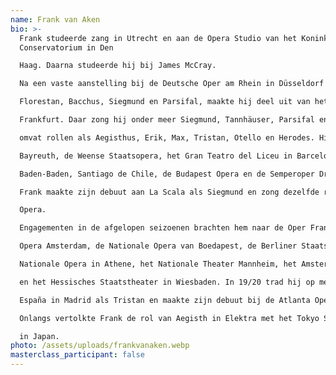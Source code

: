 ```yaml
---
name: Frank van Aken
bio: >-
  Frank studeerde zang in Utrecht en aan de Opera Studio van het Koninklijk
  Conservatorium in Den

  Haag. Daarna studeerde hij bij James McCray.

  Na een vaste aanstelling bij de Deutsche Oper am Rhein in Düsseldorf met rollen als Lohengrin,

  Florestan, Bacchus, Siegmund en Parsifal, maakte hij deel uit van het ensemble van de Oper

  Frankfurt. Daar zong hij onder meer Siegmund, Tannhäuser, Parsifal en Tristan. Zijn repertoire

  omvat rollen als Aegisthus, Erik, Max, Tristan, Otello en Herodes. Hij zong Tannhäuser in

  Bayreuth, de Weense Staatsopera, het Gran Teatro del Liceu in Barcelona, het Festspielhaus

  Baden-Baden, Santiago de Chile, de Budapest Opera en de Semperoper Dresden.

  Frank maakte zijn debuut aan La Scala als Siegmund en zong dezelfde rol aan de Metropolitan

  Opera.

  Engagementen in de afgelopen seizoenen brachten hem naar de Oper Frankfurt, De Nationale

  Opera Amsterdam, de Nationale Opera van Boedapest, de Berliner Staatsoper, de Griekse

  Nationale Opera in Athene, het Nationale Theater Mannheim, het Amsterdamse Concertgebouw

  en het Hessisches Staatstheater in Wiesbaden. In 19/20 trad hij op met het Orquesta Nacional de

  España in Madrid als Tristan en maakte zijn debuut bij de Atlanta Opera als Herodes in Salome.

  Onlangs vertolkte Frank de rol van Aegisth in Elektra met het Tokyo Symphony Orchestra

  in Japan.
photo: /assets/uploads/frankvanaken.webp
masterclass_participant: false
---
```


